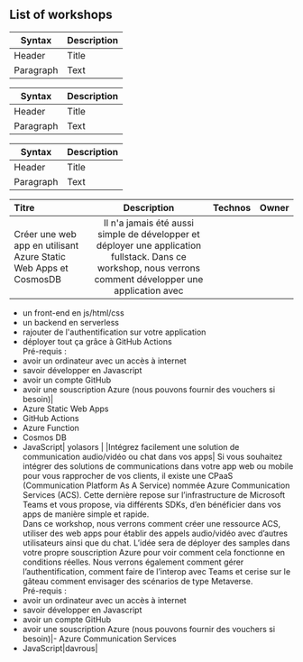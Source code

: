 ## List of workshops

| Syntax      | Description |
| ----------- | ----------- |
| Header      | Title       |
| Paragraph   | Text        |

| Syntax | Description |
| --- | ----------- |
| Header | Title |
| Paragraph | Text |


| Syntax | Description |
| --- | ----------- |
| Header | Title |
| Paragraph | Text |

| Titre      | Description |  Technos   | Owner |
| :---        |    :----:   |   ---: | :---  |
| Créer une web app en utilisant Azure Static Web Apps et CosmosDB |Il n'a jamais été aussi simple de développer et déployer une application fullstack. Dans ce workshop, nous verrons comment développer une application avec<br>
- un front-end en js/html/css
- un backend en serverless
- rajouter de l'authentification sur votre application
- déployer tout ça grâce à GitHub Actions<br>
Pré-requis :<br>
- avoir un ordinateur avec un accès à internet
- savoir développer en Javascript
- avoir un compte GitHub
- avoir une souscription Azure (nous pouvons fournir des vouchers si besoin)|
- Azure Static Web Apps
- GitHub Actions
- Azure Function
- Cosmos DB
- JavaScript| yolasors |
|Intégrez facilement une solution de communication audio/vidéo ou chat dans vos apps| 
 Si vous souhaitez intégrer des solutions de communications dans votre app web ou mobile pour vous rapprocher de vos clients, il existe une CPaaS (Communication Platform As A Service) nommée Azure Communication Services (ACS). Cette dernière repose sur l’infrastructure de Microsoft Teams et vous propose, via différents SDKs, d’en bénéficier dans vos apps de manière simple et rapide.<br>Dans ce workshop, nous verrons comment créer une ressource ACS, utiliser des web apps pour établir des appels audio/vidéo avec d’autres utilisateurs ainsi que du chat. L’idée sera de déployer des samples dans votre propre souscription Azure pour voir comment cela fonctionne en conditions réelles. Nous verrons également comment gérer l’authentification, comment faire de l’interop avec Teams et cerise sur le gâteau comment envisager des scénarios de type Metaverse.<br>
Pré-requis :<br>
- avoir un ordinateur avec un accès à internet
- savoir développer en Javascript
- avoir un compte GitHub
- avoir une souscription Azure (nous pouvons fournir des vouchers si besoin)|- Azure Communication Services
- JavaScript|davrous|